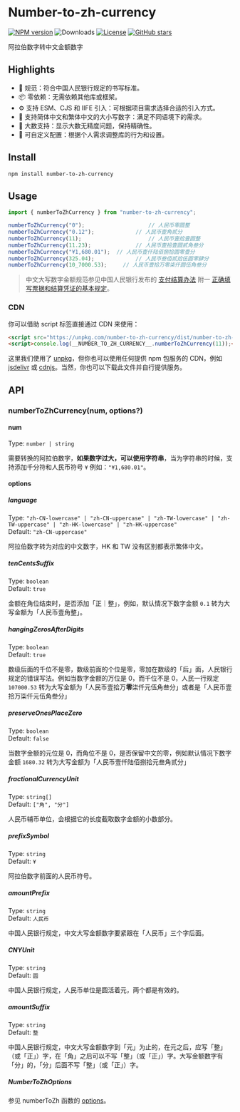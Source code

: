 # Number-to-zh-currency

[![NPM version](https://img.shields.io/npm/v/number-to-zh-currency)](https://www.npmjs.com/package/number-to-zh-currency)
![Downloads](https://img.shields.io/npm/dw/number-to-zh-currency)
[![License](https://img.shields.io/npm/l/number-to-zh-currency)](https://github.com/condorheroblog/number-zh/blob/main/LICENSE)
[![GitHub stars](https://img.shields.io/github/stars/condorheroblog/number-zh)](https://github.com/condorheroblog/number-zh/blob/main/packages/number-to-zh-currency)

阿拉伯数字转中文金额数字

## Highlights

- 🏦 规范：符合中国人民银行规定的书写标准。
- 📦 零依赖：无需依赖其他库或框架。
- ⚙️  支持 ESM、CJS 和 IIFE 引入：可根据项目需求选择合适的引入方式。
- 📝 支持简体中文和繁体中文的大小写数字：满足不同语境下的需求。
- 🔢 大数支持：显示大数无精度问题，保持精确性。
- 🔧 可自定义配置：根据个人需求调整库的行为和设置。

## Install

```bash
npm install number-to-zh-currency
```

## Usage

```ts
import { numberToZhCurrency } from "number-to-zh-currency";

numberToZhCurrency("0"); 					// 人民币零圆整
numberToZhCurrency("0.12"); 			// 人民币壹角贰分
numberToZhCurrency(11); 					// 人民币壹拾壹圆整
numberToZhCurrency(11.23); 				// 人民币壹拾壹圆贰角叁分
numberToZhCurrency("¥1,680.01");  // 人民币壹仟陆佰捌拾圆零壹分
numberToZhCurrency(325.04); 			// 人民币叁佰贰拾伍圆零肆分
numberToZhCurrency(10_7000.53); 	// 人民币壹拾万零柒仟圆伍角叁分
```

> 中文大写数字金额规范参见中国人民银行发布的 [支付结算办法](http://www.pbc.gov.cn/zhifujiesuansi/128525/128527/2829008/index.html) 附一 [正确填写票据和结算凭证的基本规定](http://chongqing.pbc.gov.cn/chongqing/107674/2927554/2773593/index.html)。

### CDN

你可以借助 script 标签直接通过 CDN 来使用：

```html
<script src="https://unpkg.com/number-to-zh-currency/dist/number-to-zh-currency.global.js"></script>
<script>console.log(__NUMBER_TO_ZH_CURRENCY__.numberToZhCurrency(11));</script>
```

这里我们使用了 [unpkg](https://unpkg.com/)，但你也可以使用任何提供 npm 包服务的 CDN，例如 [jsdelivr](https://www.jsdelivr.com/) 或 [cdnjs](https://cdnjs.com/)。当然，你也可以下载此文件并自行提供服务。

## API

### numberToZhCurrency(num, options?)

#### num

Type: `number | string`

需要转换的阿拉伯数字，**如果数字过大，可以使用字符串**，当为字符串的时候，支持添加千分符和人民币符号 `¥` 例如：`"¥1,680.01"`。

#### options

##### language

Type: `"zh-CN-lowercase" | "zh-CN-uppercase" | "zh-TW-lowercase" | "zh-TW-uppercase" | "zh-HK-lowercase" | "zh-HK-uppercase"`\
Default: `"zh-CN-uppercase"`

阿拉伯数字转为对应的中文数字，HK 和 TW 没有区别都表示繁体中文。

##### tenCentsSuffix

Type: `boolean`\
Default: `true`

金额在角位结束时，是否添加「正｜整」，例如，默认情况下数字金额 `0.1` 转为大写金额为「人民币壹角整」。

##### hangingZerosAfterDigits

Type: `boolean`\
Default: `true`

数级后面的千位不是零，数级前面的个位是零，零加在数级的「后」面，人民银行规定的错误写法。例如当数字金额的万位是 0，而千位不是 0，人民一行规定 `107000.53` 转为大写金额为「人民币壹拾万**零**柒仟元伍角叁分」或者是「人民币壹拾万柒仟元伍角叁分」

##### preserveOnesPlaceZero

Type: `boolean`\
Default: `false`

当数字金额的元位是 0，而角位不是 0，是否保留中文的零，例如默认情况下数字金额 `1680.32` 转为大写金额为「人民币壹仟陆佰捌拾元叁角贰分」

##### fractionalCurrencyUnit

Type: `string[]`\
Default: `["角", "分"]`

人民币辅币单位，会根据它的长度截取数字金额的小数部分。

##### prefixSymbol

Type: `string`\
Default: `¥`

阿拉伯数字前面的人民币符号。

##### amountPrefix

Type: `string`\
Default: `人民币`

中国人民银行规定，中文大写金额数字要紧跟在「人民币」三个字后面。

##### CNYUnit

Type: `string`\
Default: `圆`

中国人民银行规定，人民币单位是圆活着元，两个都是有效的。

##### amountSuffix

Type: `string`\
Default: `整`

中国人民银行规定，中文大写金额数字到「元」为止的，在元之后，应写「整」（或「正」）字，在「角」之后可以不写「整」（或「正」）字。大写金额数字有「分」的，「分」后面不写「整」（或「正」）字。

##### NumberToZhOptions

参见 numberToZh 函数的 [options](https://github.com/condorheroblog/number-zh/blob/main/packages/number-to-zh/README.md#options)。
